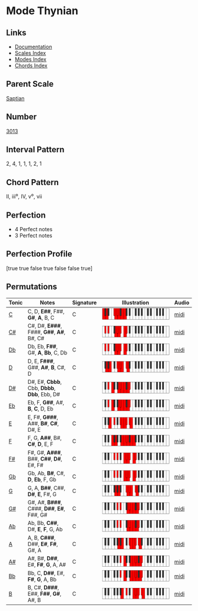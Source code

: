 # Mode Thynian

## Links

- [Documentation](index.md)
- [Scales Index](Scales.md)
- [Modes Index](Modes.md)
- [Chords Index](Chords.md)

## Parent Scale

[Saptian](ScaleSaptian.md)

## Number

[3013](https://ianring.com/musictheory/scales/3013)

## Interval Pattern

2, 4, 1, 1, 1, 2, 1

## Chord Pattern

II, iii⁰, IV, v⁰, vii

## Perfection

- 4 Perfect notes
- 3 Perfect notes

## Perfection Profile

[true true false true false false true]

## Permutations

| Tonic | Notes | Signature | Illustration | Audio |
|-------|-------|-----------|--------------|-------|
| [C](ModeCNaturalThynian.md) | C, D, **E##**, F##, **G#**, **A**, B, C | C | ![CNaturalThynian](ModeCNaturalThynian.png) | [midi](https://github.com/edipermadi/music/blob/main/docs/ModeCNaturalThynian.mid?raw=true) |
| [C#](ModeCSharpThynian.md) | C#, D#, **E###**, F###, **G##**, **A#**, B#, C# | C | ![CSharpThynian](ModeCSharpThynian.png) | [midi](https://github.com/edipermadi/music/blob/main/docs/ModeCSharpThynian.mid?raw=true) |
| [Db](ModeDFlatThynian.md) | Db, Eb, **F##**, G#, **A**, **Bb**, C, Db | C | ![DFlatThynian](ModeDFlatThynian.png) | [midi](https://github.com/edipermadi/music/blob/main/docs/ModeDFlatThynian.mid?raw=true) |
| [D](ModeDNaturalThynian.md) | D, E, **F###**, G##, **A#**, **B**, C#, D | C | ![DNaturalThynian](ModeDNaturalThynian.png) | [midi](https://github.com/edipermadi/music/blob/main/docs/ModeDNaturalThynian.mid?raw=true) |
| [D#](ModeDSharpThynian.md) | D#, E#, **Cbbb**, Cbb, **Dbbb**, **Dbb**, Ebb, D# | C | ![DSharpThynian](ModeDSharpThynian.png) | [midi](https://github.com/edipermadi/music/blob/main/docs/ModeDSharpThynian.mid?raw=true) |
| [Eb](ModeEFlatThynian.md) | Eb, F, **G##**, A#, **B**, **C**, D, Eb | C | ![EFlatThynian](ModeEFlatThynian.png) | [midi](https://github.com/edipermadi/music/blob/main/docs/ModeEFlatThynian.mid?raw=true) |
| [E](ModeENaturalThynian.md) | E, F#, **G###**, A##, **B#**, **C#**, D#, E | C | ![ENaturalThynian](ModeENaturalThynian.png) | [midi](https://github.com/edipermadi/music/blob/main/docs/ModeENaturalThynian.mid?raw=true) |
| [F](ModeFNaturalThynian.md) | F, G, **A##**, B#, **C#**, **D**, E, F | C | ![FNaturalThynian](ModeFNaturalThynian.png) | [midi](https://github.com/edipermadi/music/blob/main/docs/ModeFNaturalThynian.mid?raw=true) |
| [F#](ModeFSharpThynian.md) | F#, G#, **A###**, B##, **C##**, **D#**, E#, F# | C | ![FSharpThynian](ModeFSharpThynian.png) | [midi](https://github.com/edipermadi/music/blob/main/docs/ModeFSharpThynian.mid?raw=true) |
| [Gb](ModeGFlatThynian.md) | Gb, Ab, **B#**, C#, **D**, **Eb**, F, Gb | C | ![GFlatThynian](ModeGFlatThynian.png) | [midi](https://github.com/edipermadi/music/blob/main/docs/ModeGFlatThynian.mid?raw=true) |
| [G](ModeGNaturalThynian.md) | G, A, **B##**, C##, **D#**, **E**, F#, G | C | ![GNaturalThynian](ModeGNaturalThynian.png) | [midi](https://github.com/edipermadi/music/blob/main/docs/ModeGNaturalThynian.mid?raw=true) |
| [G#](ModeGSharpThynian.md) | G#, A#, **B###**, C###, **D##**, **E#**, F##, G# | C | ![GSharpThynian](ModeGSharpThynian.png) | [midi](https://github.com/edipermadi/music/blob/main/docs/ModeGSharpThynian.mid?raw=true) |
| [Ab](ModeAFlatThynian.md) | Ab, Bb, **C##**, D#, **E**, **F**, G, Ab | C | ![AFlatThynian](ModeAFlatThynian.png) | [midi](https://github.com/edipermadi/music/blob/main/docs/ModeAFlatThynian.mid?raw=true) |
| [A](ModeANaturalThynian.md) | A, B, **C###**, D##, **E#**, **F#**, G#, A | C | ![ANaturalThynian](ModeANaturalThynian.png) | [midi](https://github.com/edipermadi/music/blob/main/docs/ModeANaturalThynian.mid?raw=true) |
| [A#](ModeASharpThynian.md) | A#, B#, **D##**, E#, **F#**, **G**, A, A# | C | ![ASharpThynian](ModeASharpThynian.png) | [midi](https://github.com/edipermadi/music/blob/main/docs/ModeASharpThynian.mid?raw=true) |
| [Bb](ModeBFlatThynian.md) | Bb, C, **D##**, E#, **F#**, **G**, A, Bb | C | ![BFlatThynian](ModeBFlatThynian.png) | [midi](https://github.com/edipermadi/music/blob/main/docs/ModeBFlatThynian.mid?raw=true) |
| [B](ModeBNaturalThynian.md) | B, C#, **D###**, E##, **F##**, **G#**, A#, B | C | ![BNaturalThynian](ModeBNaturalThynian.png) | [midi](https://github.com/edipermadi/music/blob/main/docs/ModeBNaturalThynian.mid?raw=true) |
